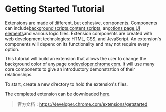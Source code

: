 # Getting Started Tutorial

Extensions are made of different, but cohesive, components. Components can include[background scripts](https://developer.chrome.com/background_pages.html),[content scripts](https://developer.chrome.com/content_scripts.html), an[options page](https://developer.chrome.com/optionsV2),[UI elements](https://developer.chrome.com/user_interface.html)and various logic files. Extension components are created with web development technologies: HTML, CSS, and JavaScript. An extension's components will depend on its functionality and may not require every option.

This tutorial will build an extension that allows the user to change the background color of any page on[developer.chrome.com](https://developer.chrome.com/). It will use many core components to give an introductory demonstration of their relationships.

To start, create a new directory to hold the extension's files.

The completed extension can be downloaded [here](https://developer.chrome.com/extensions/examples/tutorials/get_started_complete.zip).





> 官方文档：https://developer.chrome.com/extensions/getstarted



